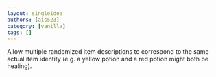 ```yaml
---
layout: singleidea
authors: [ais523]
category: [vanilla]
tags: []
---
```

Allow multiple randomized item descriptions to correspond to the same actual item identity (e.g. a yellow potion and a red potion might both be healing).
